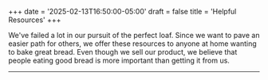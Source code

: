 +++
date = '2025-02-13T16:50:00-05:00'
draft = false
title = 'Helpful Resources'
+++

We've failed a lot in our pursuit of the perfect loaf. Since we want to pave an easier path for others, we offer these resources to anyone at home wanting to bake great bread. Even though we sell our product, we believe that people eating good bread is more important than getting it from us.

---